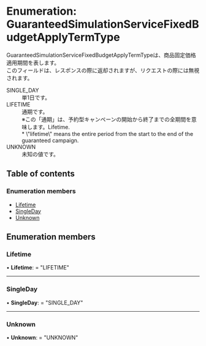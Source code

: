 # Enumeration: GuaranteedSimulationServiceFixedBudgetApplyTermType


<div lang=\"ja\">   GuaranteedSimulationServiceFixedBudgetApplyTermTypeは、商品固定価格適用期間を表します。<br>   このフィールドは、レスポンスの際に返却されますが、リクエストの際には無視されます。 </div>  <dl class=term>   <dt class=\"term__item\">SINGLE_DAY</dt>   <dd class=\"term__desc\"><span lang=\"ja\">単1日です。</span></dd>   <dt class=\"term__item\">LIFETIME</dt>   <dd class=\"term__desc\"><span lang=\"ja\">通期です。<br>※この「通期」は、予約型キャンペーンの開始から終了までの全期間を意味します。</span><span lang=\"en\">Lifetime.<br>* \"lifetime\" means the entire period from the start to the end of the guaranteed campaign.</span></dd>   <dt class=\"term__item\">UNKNOWN</dt>   <dd class=\"term__desc\"><span lang=\"ja\">未知の値です。</span></dd> </dl>

## Table of contents

### Enumeration members

- [Lifetime](guaranteedsimulationservicefixedbudgetapplytermtype.md#lifetime)
- [SingleDay](guaranteedsimulationservicefixedbudgetapplytermtype.md#singleday)
- [Unknown](guaranteedsimulationservicefixedbudgetapplytermtype.md#unknown)

## Enumeration members

### Lifetime

• **Lifetime**: = "LIFETIME"

___

### SingleDay

• **SingleDay**: = "SINGLE\_DAY"

___

### Unknown

• **Unknown**: = "UNKNOWN"
